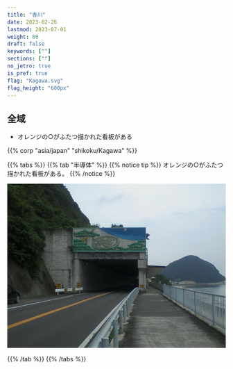 ```yaml
---
title: "香川"
date: 2023-02-26
lastmod: 2023-07-01
weight: 80
draft: false
keywords: [""]
sections: [""]
no_jetro: true
is_pref: true
flag: "Kagawa.svg"
flag_height: "600px"
---
```



<div class="main-desciption country-description">
    <h2 class="section-title">全域</h2>
    <ul class="rule-list">
        <li>オレンジの○がふたつ描かれた看板がある</li>
    </ul>
    {{% corp "asia/japan" "shikoku/Kagawa" %}}
</div>

{{% tabs %}}
{{% tab "半導体" %}}
{{% notice tip %}}
オレンジの○がふたつ描かれた看板がある。
{{% /notice %}}

<div class="googlemap-if">
<img src="otaki_tunnel_nio.jpg">
</div>

{{% /tab %}}
{{% /tabs %}}
